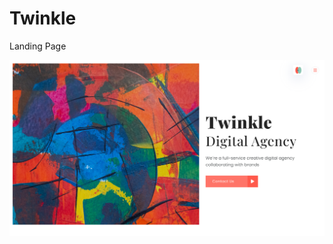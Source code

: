 # Twinkle
Landing Page

![image](https://github.com/TonyBravo-FrontDev/Twinkle/blob/main/img/screenshot.png)
